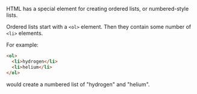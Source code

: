 HTML has a special element for creating ordered lists, or numbered-style lists.

Ordered lists start with a `<ol>` element. Then they contain some number of `<li>` elements.

For example:

```html
<ol>
  <li>hydrogen</li>
  <li>helium</li>
</ol>
```

would create a numbered list of "hydrogen" and "helium".
